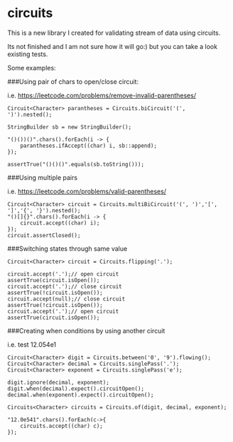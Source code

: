 # circuits
This is a new library I created for validating stream of data using circuits.

Its not finished and I am not sure how it will go:) but you can take a look existing tests.

Some examples:

###Using pair of chars to open/close circuit:

i.e. https://leetcode.com/problems/remove-invalid-parentheses/

```
Circuit<Character> parantheses = Circuits.biCircuit('(', ')').nested();

StringBuilder sb = new StringBuilder();

"()())()".chars().forEach(i -> {
	parantheses.ifAccept((char) i, sb::append);
});

assertTrue("()()()".equals(sb.toString()));
```

###Using multiple pairs

i.e. https://leetcode.com/problems/valid-parentheses/

```
Circuit<Character> circuit = Circuits.multiBiCircuit('(', ')','[', ']','{', '}').nested();
"()[]{}".chars().forEach(i -> {
	circuit.accept((char) i);
});
circuit.assertClosed();

```
###Switching states through same value

```
Circuit<Character> circuit = Circuits.flipping('.');

circuit.accept('.');// open circuit
assertTrue(circuit.isOpen());
circuit.accept('.');// close circuit
assertTrue(!circuit.isOpen());
circuit.accept(null);// close circuit
assertTrue(!circuit.isOpen());
circuit.accept('.');// open circuit
assertTrue(circuit.isOpen());

```
###Creating when conditions by using another circuit

i.e. test 12.054e1

```		
Circuit<Character> digit = Circuits.between('0', '9').flowing();
Circuit<Character> decimal = Circuits.singlePass('.');
Circuit<Character> exponent = Circuits.singlePass('e');

digit.ignore(decimal, exponent);
digit.when(decimal).expect().circuitOpen();
decimal.when(exponent).expect().circuitOpen();

Circuits<Character> circuits = Circuits.of(digit, decimal, exponent);

"12.0e541".chars().forEach(c->{
	circuits.accept((char) c);
});

```
